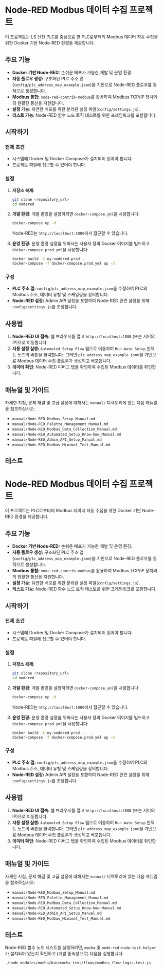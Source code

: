 # Node-RED Modbus 데이터 수집 프로젝트

이 프로젝트는 LS 산전 PLC를 중심으로 한 PLC로부터의 Modbus 데이터 자동 수집을 위한 Docker 기반 Node-RED 환경을 제공합니다.

## 주요 기능

*   **Docker 기반 Node-RED:** 손쉬운 배포가 가능한 개발 및 운영 환경.
*   **자동 플로우 생성:** 구조화된 PLC 주소 맵(`config/plc_address_map_example.json`)을 기반으로 Node-RED 플로우를 동적으로 생성합니다.
*   **Modbus 통합:** `node-red-contrib-modbus`를 활용하여 Modbus TCP/IP 장치와의 원활한 통신을 지원합니다.
*   **설정 가능:** 유연한 배포를 위한 분리된 설정 파일(`config/settings.js`).
*   **테스트 가능:** Node-RED 함수 노드 로직 테스트를 위한 프레임워크를 포함합니다.

## 시작하기

### 전제 조건

*   시스템에 Docker 및 Docker Compose가 설치되어 있어야 합니다.
*   프로젝트 파일에 접근할 수 있어야 합니다.

### 설정

1.  **저장소 복제:**
    ```bash
    git clone <repository_url>
    cd nodered
    ```
2.  **개발 환경:**
    개발 환경을 설정하려면 `docker-compose.yml`을 사용합니다:
    ```bash
    docker-compose up -d
    ```
    Node-RED는 `http://localhost:1880`에서 접근할 수 있습니다.

3.  **운영 환경:**
    운영 환경 설정을 위해서는 사용자 정의 Docker 이미지를 빌드하고 `docker-compose.prod.yml`을 사용합니다:
    ```bash
    docker build -t my-nodered-prod .
    docker-compose -f docker-compose.prod.yml up -d
    ```

### 구성

*   **PLC 주소 맵:** `config/plc_address_map_example.json`을 수정하여 PLC의 Modbus 주소, 데이터 유형 및 스케일링을 정의합니다.
*   **Node-RED 설정:** Admin API 설정을 포함하여 Node-RED 관련 설정을 위해 `config/settings.js`를 조정합니다.

## 사용법

1.  **Node-RED UI 접속:** 웹 브라우저를 열고 `http://localhost:1880` (또는 서버의 IP)으로 이동합니다.
2.  **자동 설정 실행:** `Automated Setup Flow` 탭으로 이동하여 `Run Auto Setup` 인젝트 노드의 버튼을 클릭합니다. 그러면 `plc_address_map_example.json`을 기반으로 Modbus 데이터 수집 플로우가 생성되고 배포됩니다.
3.  **데이터 확인:** Node-RED 디버그 탭을 확인하여 수집된 Modbus 데이터를 확인합니다.

## 매뉴얼 및 가이드

자세한 지침, 문제 해결 및 고급 설정에 대해서는 `manual/` 디렉토리에 있는 다음 매뉴얼을 참조하십시오:

*   `manual/Node-RED_Modbus_Setup_Manual.md`
*   `manual/Node-RED_Palette_Management_Manual.md`
*   `manual/Node-RED_Modbus_Data_Collection_Manual.md`
*   `manual/Node-RED_Automated_Setup_Know-how_Manual.md`
*   `manual/Node-RED_Admin_API_Setup_Manual.md`
*   `manual/Node-RED_Modbus_Minimal_Test_Manual.md`

## 테스트

# Node-RED Modbus 데이터 수집 프로젝트

이 프로젝트는 PLC로부터의 Modbus 데이터 자동 수집을 위한 Docker 기반 Node-RED 환경을 제공합니다.

## 주요 기능

*   **Docker 기반 Node-RED:** 손쉬운 배포가 가능한 개발 및 운영 환경.
*   **자동 플로우 생성:** 구조화된 PLC 주소 맵(`config/plc_address_map_example.json`)을 기반으로 Node-RED 플로우를 동적으로 생성합니다.
*   **Modbus 통합:** `node-red-contrib-modbus`를 활용하여 Modbus TCP/IP 장치와의 원활한 통신을 지원합니다.
*   **설정 가능:** 유연한 배포를 위한 분리된 설정 파일(`config/settings.js`).
*   **테스트 가능:** Node-RED 함수 노드 로직 테스트를 위한 프레임워크를 포함합니다.

## 시작하기

### 전제 조건

*   시스템에 Docker 및 Docker Compose가 설치되어 있어야 합니다.
*   프로젝트 파일에 접근할 수 있어야 합니다.

### 설정

1.  **저장소 복제:**
    ```bash
    git clone <repository_url>
    cd nodered
    ```
2.  **개발 환경:**
    개발 환경을 설정하려면 `docker-compose.yml`을 사용합니다:
    ```bash
    docker-compose up -d
    ```
    Node-RED는 `http://localhost:1880`에서 접근할 수 있습니다.

3.  **운영 환경:**
    운영 환경 설정을 위해서는 사용자 정의 Docker 이미지를 빌드하고 `docker-compose.prod.yml`을 사용합니다:
    ```bash
    docker build -t my-nodered-prod .
    docker-compose -f docker-compose.prod.yml up -d
    ```

### 구성

*   **PLC 주소 맵:** `config/plc_address_map_example.json`을 수정하여 PLC의 Modbus 주소, 데이터 유형 및 스케일링을 정의합니다.
*   **Node-RED 설정:** Admin API 설정을 포함하여 Node-RED 관련 설정을 위해 `config/settings.js`를 조정합니다.

## 사용법

1.  **Node-RED UI 접속:** 웹 브라우저를 열고 `http://localhost:1880` (또는 서버의 IP)으로 이동합니다.
2.  **자동 설정 실행:** `Automated Setup Flow` 탭으로 이동하여 `Run Auto Setup` 인젝트 노드의 버튼을 클릭합니다. 그러면 `plc_address_map_example.json`을 기반으로 Modbus 데이터 수집 플로우가 생성되고 배포됩니다.
3.  **데이터 확인:** Node-RED 디버그 탭을 확인하여 수집된 Modbus 데이터를 확인합니다.

## 매뉴얼 및 가이드

자세한 지침, 문제 해결 및 고급 설정에 대해서는 `manual/` 디렉토리에 있는 다음 매뉴얼을 참조하십시오:

*   `manual/Node-RED_Modbus_Setup_Manual.md`
*   `manual/Node-RED_Palette_Management_Manual.md`
*   `manual/Node-RED_Modbus_Data_Collection_Manual.md`
*   `manual/Node-RED_Automated_Setup_Know-how_Manual.md`
*   `manual/Node-RED_Admin_API_Setup_Manual.md`
*   `manual/Node-RED_Modbus_Minimal_Test_Manual.md`

## 테스트

Node-RED 함수 노드 테스트를 실행하려면, `mocha` 및 `node-red-node-test-helper`가 설치되어 있는지 확인하고 (개발 종속성으로) 다음을 실행합니다:

```bash
./node_modules/mocha/bin/mocha test/flows/modbus_flow_logic.test.js
```
